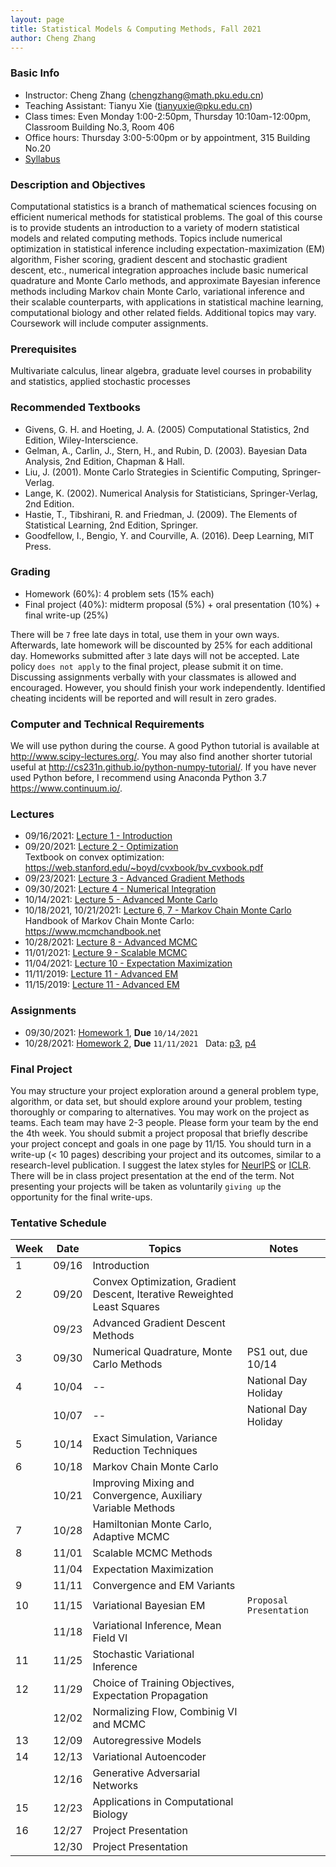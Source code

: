 ```yaml
---
layout: page
title: Statistical Models & Computing Methods, Fall 2021
author: Cheng Zhang
---
```



### Basic Info
- Instructor: Cheng Zhang (<chengzhang@math.pku.edu.cn>)
- Teaching Assistant: Tianyu Xie (<tianyuxie@pku.edu.cn>)
- Class times: Even Monday 1:00-2:50pm, Thursday 10:10am-12:00pm, Classroom Building No.3, Room 406  
- Office hours: Thursday 3:00-5:00pm or by appointment, 315 Building No.20
- [Syllabus]({{sites.baseurl}}/courses/Syllabus-smcm-f21.pdf)
  
### Description and Objectives
Computational statistics is a branch of mathematical sciences focusing on efficient numerical methods for statistical problems. The goal of this course is to provide students an introduction to a variety of modern statistical models and related computing methods. Topics include numerical optimization in statistical inference including expectation-maximization (EM) algorithm, Fisher scoring, gradient descent and stochastic gradient descent, etc., numerical integration approaches include basic numerical quadrature and Monte Carlo methods, and approximate Bayesian inference methods including Markov chain Monte Carlo, variational inference and their scalable counterparts, with applications in statistical machine learning, computational biology and other related fields. Additional topics may vary. Coursework will include computer assignments.

### Prerequisites
Multivariate calculus, linear algebra, graduate level courses in probability and statistics, applied stochastic processes

### Recommended Textbooks
- Givens, G. H. and Hoeting, J. A. (2005) Computational Statistics, 2nd Edition, Wiley-Interscience.
- Gelman, A., Carlin, J., Stern, H., and Rubin, D. (2003). Bayesian Data Analysis, 2nd Edition, Chapman & Hall.
- Liu, J. (2001). Monte Carlo Strategies in Scientific Computing, Springer-Verlag.
- Lange, K. (2002). Numerical Analysis for Statisticians, Springer-Verlag, 2nd Edition.
- Hastie, T., Tibshirani, R. and Friedman, J. (2009). The Elements of Statistical Learning, 2nd Edition, Springer.
- Goodfellow, I., Bengio, Y. and Courville, A. (2016). Deep Learning, MIT Press.

### Grading
- Homework (60%): 4 problem sets (15% each)
- Final project (40%): midterm proposal (5%) + oral presentation (10%) + final write-up (25%)

There will be `7` free late days in total, use them in your own ways. Afterwards, late homework will be discounted by 25% for each additional day. Homeworks submitted after `3` late days will not be accepted. Late policy `does not apply` to the final project, please submit it on time. Discussing assignments verbally with your classmates is allowed and encouraged. However, you should finish your work independently. Identified cheating incidents will be reported and will result in zero grades.

### Computer and Technical Requirements

We will use python during the course. A good Python tutorial is available at <http://www.scipy-lectures.org/>. You may also find another shorter tutorial useful at <http://cs231n.github.io/python-numpy-tutorial/>. If you have never used Python before, I recommend using Anaconda Python 3.7 <https://www.continuum.io/>.

### Lectures
- 09/16/2021: [Lecture 1 - Introduction]({{sites.baseurl}}/static/slides/smcm_fall21/lec01.pdf)  
- 09/20/2021: [Lecture 2 - Optimization]({{sites.baseurl}}/static/slides/smcm_fall21/lec02.pdf)  
  Textbook on convex optimization: <https://web.stanford.edu/~boyd/cvxbook/bv_cvxbook.pdf>  
- 09/23/2021: [Lecture 3 - Advanced Gradient Methods]({{sites.baseurl}}/static/slides/smcm_fall21/lec03.pdf)  
- 09/30/2021: [Lecture 4 - Numerical Integration]({{sites.baseurl}}/static/slides/smcm_fall21/lec04.pdf)  
- 10/14/2021: [Lecture 5 - Advanced Monte Carlo]({{sites.baseurl}}/static/slides/smcm_fall21/lec05.pdf)  
- 10/18/2021, 10/21/2021: [Lecture 6, 7 - Markov Chain Monte Carlo]({{sites.baseurl}}/static/slides/smcm_fall21/lec0607.pdf)  
  Handbook of Markov Chain Monte Carlo: <https://www.mcmchandbook.net>  
- 10/28/2021: [Lecture 8 - Advanced MCMC]({{sites.baseurl}}/static/slides/smcm_fall21/lec08.pdf)  
- 11/01/2021: [Lecture 9 - Scalable MCMC]({{sites.baseurl}}/static/slides/smcm_fall21/lec09.pdf)  
- 11/04/2021: [Lecture 10 - Expectation Maximization]({{sites.baseurl}}/static/slides/smcm_fall21/lec10.pdf)  
- 11/11/2019: [Lecture 11 - Advanced EM]({{sites.baseurl}}/static/slides/smcm_fall21/lec11.pdf)  
- 11/15/2019: [Lecture 11 - Advanced EM]({{sites.baseurl}}/static/slides/smcm_fall21/lec12.pdf)  

### Assignments
- 09/30/2021: [Homework 1]({{sites.baseurl}}/static/slides/smcm_fall21/hw01.pdf), **Due** `10/14/2021`
- 10/28/2021: [Homework 2]({{sites.baseurl}}/static/slides/smcm_fall21/hw02.pdf), **Due** `11/11/2021` &nbsp; Data: [p3]({{sites.baseurl}}/static/datasets/probit_data.npy), [p4]({{sites.baseurl}}/static/datasets/mcs_hw2_p3_data.npy)  


### Final Project
You may structure your project exploration around a general problem type, algorithm, or data set, but should explore around your problem, testing thoroughly or comparing to alternatives. You may work on the project as teams. Each team may have 2-3 people. Please form your team by the end the 4th week. You should submit a project proposal that briefly describe your project concept and goals in one page by 11/15. You should turn in a write-up (< 10 pages) describing your project and its outcomes, similar to a research-level publication. I suggest the latex styles for [NeurIPS](https://nips.cc/Conferences/2019/PaperInformation/StyleFiles) or [ICLR](https://iclr.cc/Conferences/2019/CallForPapers). There will be in class project presentation at the end of the term. Not presenting your projects will be taken as voluntarily `giving up` the opportunity for the final write-ups.



### Tentative Schedule

| Week  | Date | Topics       |    Notes   |
| ----- |------| -----        |   -----    |
| 1     |09/16 | Introduction |            |
| 2     |09/20 | Convex Optimization, Gradient Descent, Iterative Reweighted Least Squares|   |
|       |09/23 | Advanced Gradient Descent Methods |      |
| 3     |09/30 | Numerical Quadrature, Monte Carlo Methods|  PS1 out, due 10/14
| 4     |10/04 | -- |  National Day Holiday 
|       |10/07 | -- |  National Day Holiday
| 5     |10/14 | Exact Simulation, Variance Reduction Techniques|    |
| 6     |10/18 | Markov Chain Monte Carlo |     |
|       |10/21 | Improving Mixing and Convergence, Auxiliary Variable Methods|       <!--PS2 out, due 10/23-->
| 7     |10/28 | Hamiltonian Monte Carlo, Adaptive MCMC|     |
| 8     |11/01 | Scalable MCMC Methods  |       |
|       |11/04 | Expectation Maximization |         |
| 9     |11/11 | Convergence and EM Variants |       <!--PS3 out, due 11/11  -->
| 10    |11/15 | Variational Bayesian EM |        `Proposal Presentation`
|       |11/18 | Variational Inference, Mean Field VI |      |
| 11    |11/25 | Stochastic Variational Inference |      |
| 12    |11/29 | Choice of Training Objectives, Expectation Propagation |        <!-- PS4 out, due 12/02 -->
|       |12/02 | Normalizing Flow, Combinig VI and MCMC |          |
| 13    |12/09 | Autoregressive Models |       |
| 14    |12/13 | Variational Autoencoder  |    |
|       |12/16 | Generative Adversarial Networks |     |
| 15    |12/23 | Applications in Computational Biology |     |
| 16    |12/27 | Project Presentation  |    |
|       |12/30 | Project Presentation  |    |